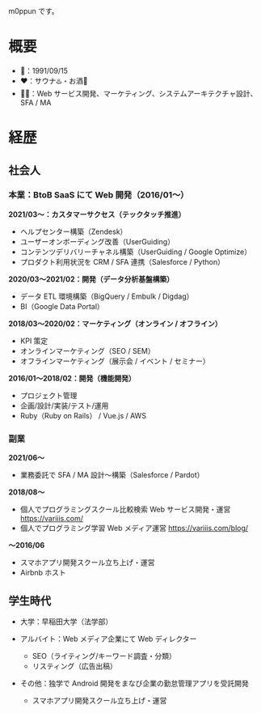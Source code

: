 m0ppun です。

# 概要
* 🎂：1991/09/15
* ❤️：サウナ♨️・お酒🍺
* 💪🏼：Web サービス開発、マーケティング、システムアーキテクチャ設計、SFA / MA


# 経歴
## 社会人
### 本業：BtoB SaaS にて Web 開発（2016/01〜）
**2021/03〜：カスタマーサクセス（テックタッチ推進）**
* ヘルプセンター構築（Zendesk）
* ユーザーオンボーディング改善（UserGuiding）
* コンテンツデリバリーチャネル構築（UserGuiding / Google Optimize）
* プロダクト利用状況を CRM / SFA 連携（Salesforce / Python）

**2020/03〜2021/02：開発（データ分析基盤構築）**
* データ ETL 環境構築（BigQuery / Embulk / Digdag）
* BI（Google Data Portal）

**2018/03〜2020/02：マーケティング（オンライン / オフライン）**
* KPI 策定
* オンラインマーケティング（SEO / SEM）
* オフラインマーケティング（展示会 / イベント / セミナー）

**2016/01〜2018/02：開発（機能開発）**
* プロジェクト管理
* 企画/設計/実装/テスト/運用
* Ruby（Ruby on Rails） / Vue.js / AWS

### 副業
**2021/06〜**
* 業務委託で SFA / MA 設計〜構築（Salesforce / Pardot）

**2018/08〜**
  * 個人でプログラミングスクール比較検索 Web サービス開発・運営 https://variiis.com/
  * 個人でプログラミング学習 Web メディア運営 https://variiis.com/blog/

**〜2016/06**
  * スマホアプリ開発スクール立ち上げ・運営
  * Airbnb ホスト

## 学生時代
* 大学：早稲田大学（法学部）
* アルバイト：Web メディア企業にて Web ディレクター
  * SEO（ライティング/キーワード調査・分類）
  * リスティング（広告出稿）
* その他：独学で Android 開発をまなび企業の勤怠管理アプリを受託開発

  * スマホアプリ開発スクール立ち上げ・運営
